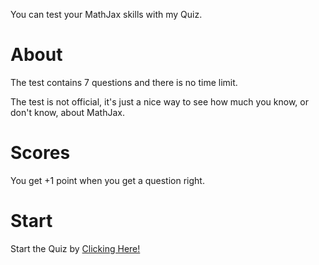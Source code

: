 You can test your MathJax skills with my Quiz.
<h1>About</h1>
The test contains 7 questions and there is no time limit. 
<p></p>
The test is not official, it's just a nice way to see how much you know, or don't know, about MathJax.
<h1>Scores</h1>
You get +1 point when you get a question right.
<h1>Start</h1>
Start the Quiz by <a href="https://mathjax.bledsquiz.repl.co/">Clicking Here!</a>
